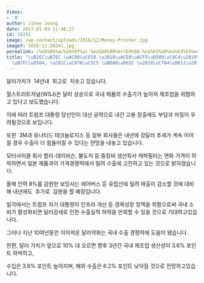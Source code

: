 ```yaml
---
Views:
- '4'
author: Jihee Jeong
date: 2017-01-03 11:46:27
id: 28241
image: /wp-content/uploads/2016/12/Money-Printer.jpg
imagef: 2016-12-28241.jpg
permalink: /%eb%8b%ac%eb%9f%ac-%ea%b0%80%ec%b9%98-%ea%b3%a0%ea%b3%b5%ed%96%89%ec%a7%84%ed%8a%b8%eb%9f%bc%ed%94%84-%ec%a0%9c%ec%a1%b0%ec%97%85-%eb%b6%80%ed%99%9c-%ec%9c%84/
title: "\uB2EC\uB7EC \uAC00\uCE58 \u2018\uACE0\uACF5\uD589\uC9C4\u2019\u2026\uD2B8\
  \uB7FC\uD504, \uC81C\uC870\uC5C5 \uBD80\uD65C \u2018\uC704\uD611\u2019"
---
```


달러가치가  14년내  최고로  치솟고 있습니다.

월스트리트저널(WSJ)은 달러 상승으로 국내 제품의 수출가가 높아져 제조업을 위협하고 있다고 보도했습니다.

이에 따라 트럼프 대통령 당선인이 대선 공약으로 내건 고용 창출에도 부담과 차질이 우려될것으로 보입니다.

또한  3M과 유나티드 테크놀로지스 등 일부 회사들은 내년에 강달러 추세가 계속 이어질 경우 수출이 더 힘들어질 수 있다는 전망을 내놓고 있습니다.

모터사이클 회사 할리-데이비슨, 불도저 등 중장비 생산회사 캐퍼필러는 엔화 가격이 하락하면서 일본 제품과의 가격경쟁력에서 밀려 수출에 고전하고 있는 것으로 밝혀졌습니다.

올해 인력 8%를 감원한 보잉사는 에어버스 등 유럽산에 밀려 매출이 감소할 것에 대비해 내년에도  추가로  감원을 할 예정입니다.

일각에서는 트럼프 차기 대통령이 인프라 개선 등 경제성장 정책을 취함으로써 국내 소비가 활성화되면 달러강세로 인한 수출실적 하락을 만회할 수 있을 것으로 기대하고있습니다.

그러나 지난 10여년동안 이어져온 달러약화는 국내 수출 경쟁력에 도움이 됐습니다.

한편, 달러 가치가 앞으로 10% 대 오르면 향후 3년간 국내 제조업 생산성이 3.6% 포인트 하락하고,

수입은 3.6% 포인트 높아지며, 해외 수출은 6.2% 포인트 낮아질 것으로 전망하고있습니다.